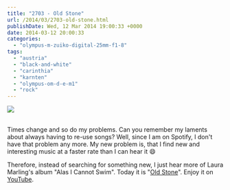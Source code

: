 ```yaml
---
title: "2703 - Old Stone"
url: /2014/03/2703-old-stone.html
publishDate: Wed, 12 Mar 2014 19:00:33 +0000
date: 2014-03-12 20:00:33
categories: 
  - "olympus-m-zuiko-digital-25mm-f1-8"
tags: 
  - "austria"
  - "black-and-white"
  - "carinthia"
  - "karnten"
  - "olympus-om-d-e-m1"
  - "rock"
---
```

<div class="container">
<div class="center"><a target="_blank" href="https://d25zfm9zpd7gm5.cloudfront.net/1200x1200/2014/20140308_123050_lr.jpg"><img src="https://d25zfm9zpd7gm5.cloudfront.net/0600x0600/2014/20140308_123050_lr.jpg" /></a></div>
</div>
<br />

Times change and so do my problems. Can you remember my laments about always having to re-use songs? Well, since I am on Spotify, I don't have that problem any more. My new problem is, that I find new and interesting music at a faster rate than I can hear it 😄

Therefore, instead of searching for something new, I just hear more of Laura Marling's album "Alas I Cannot Swim". Today it is "<a href="http://www.lyricsmode.com/lyrics/l/laura_marling/old_stone.html" target="_blank">Old Stone</a>". Enjoy it on <a href="https://www.youtube.com/watch?v=Ofg1-HCD6wg" target="_blank">YouTube</a>.

